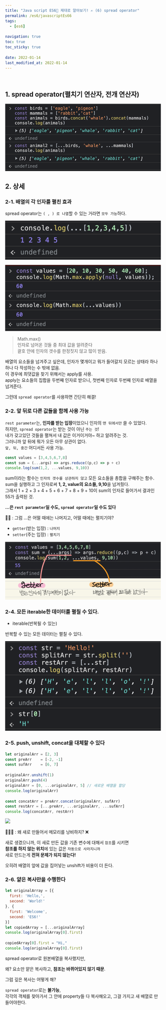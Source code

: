```yaml
---
title: "Java script ES6💫 제대로 알아보기! ✍️ (6) spread operator"
permalink: /es6/javascriptEs66
tags:
  - [es6]

navigation: true
toc: true
toc_sticky: true

date: 2022-01-14
last_modified_at: 2022-01-14
---
```


![]()

## 1. spread operator(펼치기 연산자, 전개 연산자)

<img src="/assets/images/es6-spread-operator.png" /><br/>

## 2. 상세

### 2-1. 배열의 각 인자를 **펼친 효과**

spread operator는 `( , ) 로 나열`할 수 있는 거라면 `모두 가능`하다.<br/>

<img src="/assets/images/es6-spread-operator-2.png" /><br/>




<img src="/assets/images/es6-spread-operator-3.png" /><br/>


> Math.max()<br/>
인자로 넘어온 것들 중 최대 값을 알려준다<br/>
괄호 안에 인자의 갯수를 한정짓지 않고 많이 받음.<br/>

배열의 요소들을 넘겨주고 싶은데, 인자가 몇개이고 뭐가 들어갈지 모르는 상태라 하나하나 다 작성하는 수 밖에 없음.<br/>
이 경우에 최댓값을 찾기 위해서는 apply를 사용.<br/>
apply는 요소들의 집합을 두번째 인자로 받으니, 첫번째 인자로 두번째 인자로 배열을 넘겨준다.<br/>

그런데 `spread operator`를 사용하면 간단히 해결!<br/>

### 2-2. **앞 뒤로 다른 값**들을 함께 사용 가능

`rest parameter`는, **인자를 받는 입장**이었으니 인자의 `맨 뒤에서만` 쓸 수 있었다. <br/>
하지만, `spread operator`는 받는 것이 아닌 `주는 것`!<br/>
내가 갖고있던 것들을 펼쳐서 내 값은 이거이거야~ 하고 알려주는 것.<br/>
그러니까 앞 뒤에 뭐가 오든 아무 상관이 없다.<br/>
`앞, 뒤, 중간` 어디서든 사용 가능.

```js
const values = [3,4,5,6,7,8]
const sum = (...args) => args.reduce((p,c) => p + c)
console.log(sum(1,2, ...values, 9,10))
```

sum이라는 함수는 `인자의 갯수를 상관하지 않고` 모든 요소들을 총합을 구해주는 함수.<br/>
sum을 실행하고 그 인자로써 **1, 2, value의 요소들, 9,10**을 넘겨줬다.<br/>
그래서 1 + 2 + 3 + 4 + 5 + 6 + 7 + 8 + 9 + 10이 sum의 인자로 들어가서 결과인 55가 출력된 것.

**...은 `rest parameter`일 수도, `spread operator`일 수도 있다**

🙋‍♀️ : 그럼 ...은 어떨 때에는 나머지고, 어떨 때에는 펼치기야? <br/>

- `getter`(받는 입장) : `나머지`
- `setter`(주는 입장) : `펼치기`

<img src="/assets/images/es6-spread-operator-4.jpeg" /><br/>


### 2-4. 모든 iterable한 데이터를 펼칠 수 있다.

- iterable(반복될 수 있는)

반복할 수 있는 모든 데이터는 펼칠 수 있다.


<img src="/assets/images/es6-spread-operator-5.png" /><br/>

### 2-5. push, unshift, concat을 대체할 수 있다

```js
let originalArr = [2, 3]
const preArr    = [-2, -1]
const sufArr    = [6, 7]

originalArr.unshift(1)
originalArr.push(4)
originalArr = [0, ...originalArr, 5] // 새로운 배열을 할당
console.log(originalArr)

const concatArr = preArr.concat(originalArr, sufArr)
const restArr = [...preArr, ...originalArr, ...sufArr]
console.log(concatArr, restArr)

```
<img src="/assets/images/es6-spread-operator-6.png" /><br/>

🤷🏻‍♀️ : 왜 새로 만들어서 메모리를 낭비하지? ❌<br/>

새로 생겼으니까, 이 새로 만든 값을 기존 변수에 대해서 `참조`를 시키면<br/>
**참조를 하지 않는 위치**에 있는 값은 `자동으로 사라지니까`<br/>
새로 만드는게 **전혀 문제가 되지 않는다!**<br/>

오히려 배열의 앞에 값을 집어넣는 unshift가 비용이 더 든다.<br/>


### 2-6. 얕은 복사만을 수행한다

```js
let originalArray = [{
  first: 'Hello,',
  second: 'World!'
}, {
  first: 'Welcome',
  second: 'ES6!'
}]
let copiedArray = [...originalArray]
console.log(originalArray[0].first)

copiedArray[0].first = "Hi,"
console.log(originalArray[0].first)
```
spread operator로 원본배열을 복사했지만,<br/>

왜? 요소만 얕은 복사하고, **참조는 바뀌어있지 않기 때문**.<br/>

그럼 깊은 복사는 어떻게 해?<br/>

`spread operator`로는 **불가능**,<br/>
각각의 객체를 찾아가서 그 안에 property들 다 복사해오고, 그걸 가지고 새 배열로 만들어야한다.


